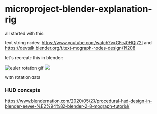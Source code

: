 # microproject-blender-explanation-rig

all started with this:



text string nodes:
https://www.youtube.com/watch?v=GFcJ0HQj72I
and
https://devtalk.blender.org/t/text-mograph-nodes-design/19208

let's recreate this in blender:

![euler rotation gif](https://upload.wikimedia.org/wikipedia/commons/8/85/Euler2a.gif)
![](https://upload.wikimedia.org/wikipedia/commons/thumb/4/4a/Intermediateframes.svg/1920px-Intermediateframes.svg.png)

with rotation data


### HUD concepts

https://www.blendernation.com/2020/05/23/procedural-hud-design-in-blender-eevee-%E2%94%82-blender-2-8-mograph-tutorial/



